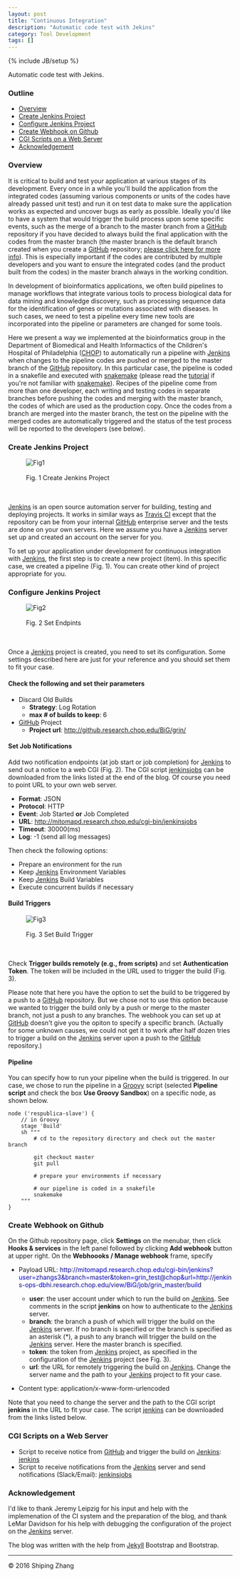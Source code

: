 ```yaml
---
layout: post
title: "Continuous Integration"
description: "Automatic code test with Jekins"
category: Tool Development
tags: []
---
```

<link href="/css/ci.css" rel="stylesheet">
{% include JB/setup %}

Automatic code test with Jekins.

### Outline

+ <a href="#overview">Overview</a>
+ <a href="#jenkins">Create Jenkins Project</a>
+ <a href="#conf">Configure Jenkins Project</a>
+ <a href="#webhook">Create Webhook on Github</a>
+ <a href="#scripts">CGI Scripts on a Web Server</a>
+ <a href="#ack">Acknowledgement</a>

<a name="overview"></a>

### Overview

It is critical to build and test your application at various stages of
its development.
Every once in a while you'll build the application
from the integrated codes
(assuming various components or units of the codes
have already passed unit test)
and run it on test data to make sure the application works as expected
and uncover bugs as early as possible.
Ideally you'd like to have a system that would trigger the build process
upon some specific events, such as the merge of a branch to the master branch
from a [GitHub](http://github.com) repository
if you have decided to always build the final application
with the codes from the master branch (the master branch is the default branch
created when you create a [GitHub](http://github.com) repository;
[please click here for more info](https://git-scm.com/book/en/v1/Git-Branching-What-a-Branch-Is)).
This is especially important if the codes are
contributed by multiple developers and
you want to ensure the integrated codes (and the product built from the codes)
in the master branch always in the working condition.

In development of bioinformatics applications,
we often build pipelines to manage workflows that integrate various tools 
to process biological data for data mining and knowledge discovery,
such as processing sequence data for the identification of
genes or mutations associated with diseases.
In such cases, we need to test a pipeline every time new tools
are incorporated into the pipeline or parameters are changed for some tools.

Here we present a way
we implemented at the bioinformatics group
in the Department of Biomedical and Health Informactics
of the Children's Hospital of Philadelphia
([CHOP](http://www.chop.edu))
to automatically run a pipeline
with [Jenkins](https://jenkins.io/)
when changes to the pipeline codes are pushed or merged to
the master branch of the [GitHub](http://github.com) repository.
In this particular case,
the pipeline is coded in a snakefile and executed with
[snakemake](https://pypi.python.org/pypi/snakemake)
(please read the
[tutorial](http://snakemake.bitbucket.org/snakemake-tutorial.html)
if you're not familiar with 
[snakemake](https://pypi.python.org/pypi/snakemake)).
Recipes of the pipeline come from more than one developer,
each writing and testing codes in separate branches
before pushing the codes and merging with the master branch,
the codes of which are used as the production copy.
Once the codes from a branch are merged into the master branch,
the test on the pipeline with the merged codes are automatically triggered
and the status of the test process will be reported to the developers
(see below).

<a name="jenkins"></a>

### Create Jenkins Project

<figure class="floatright">
<img src="/images/jenkins01.png" alt="Fig1" />
<br>
<br>
<figcaption class="caption">Fig. 1 Create Jenkins Project</figcaption>
<br>
<br>
</figure>

[Jenkins](https://jenkins.io/) is an open source automation server
for building, testing and deploying projects. It works in similar ways
as [Travis CI](https://travis-ci.org/) except that the repository
can be from your internal [GitHub](http://github.com) enterprise server
and the tests are done on your own servers.
Here we assume you have a [Jenkins](https://jenkins.io/) server set up
and created an account on the server for you.

To set up your application under development for continuous integration
with [Jenkins](https://jenkins.io/), 
the first step is to create a new project (item).
In this specific case,
we created a pipeline (Fig. 1).
You can create other kind of project appropriate for you.

<a name="conf"></a>

### Configure Jenkins Project

<figure class="floatright">
<img src="/images/jenkins02.png" alt="Fig2" />
<br>
<br>
<figcaption class="caption">Fig. 2 Set Endpints</figcaption>
<br>
<br>
</figure>

Once a [Jenkins](https://jenkins.io/) project is created, you need to set its configuration.
Some settings described here are just for your reference and
you should set them to fit your case.


#### Check the following and set their parameters

   * Discard Old Builds
      * **Strategy**: Log Rotation
      * **max # of builds to keep**: 6
   * [GitHub](http://github.com) Project
      * **Project url**: http://github.research.chop.edu/BiG/grin/


#### Set Job Notifications

Add two notification endpoints (at job start or job completion) for [Jenkins](https://jenkins.io/) to send out a notice to a web CGI (Fig. 2). The CGI script [jenkinsjobs](#scripts)
can be downloaded from the links listed at the end of the blog.
Of course you need to point URL to your own web server.

   * **Format**: JSON
   * **Protocol**: HTTP
   * **Event**: Job Started **or** Job Completed
   * **URL**: http://mitomapd.research.chop.edu/cgi-bin/jenkinsjobs
   * **Timeout**: 30000(ms)
   * **Log**: -1 (send all log messages)

Then check the following options:

   * Prepare an environment for the run
   * Keep [Jenkins](https://jenkins.io/) Environment Variables
   * Keep [Jenkins](https://jenkins.io/) Build Variables
   * Execute concurrent builds if necessary

#### Build Triggers

<figure class="floatright">
<img src="/images/jenkins03.png" alt="Fig3" />
<br>
<br>
<figcaption class="caption">Fig. 3 Set Build Trigger</figcaption>
<br>
<br>
</figure>


Check **Trigger builds remotely (e.g., from scripts)** and set
**Authentication Token**. The token will be included in the URL
used to trigger the build (Fig. 3).

Please note that here you have the option to set the build to
be triggered by a push to a [GitHub](http://github.com) repository.
But we chose not to use this option because
we wanted to trigger the build
only by a push or merge to the master branch, not just a push to any branches.
The webhook you can set up at [GitHub](http://github.com) doesn't give you
the opiton to specify a specific branch.
(Actually for some unknown causes,
we could not get it to work after half dozen tries
to trigger a build on the [Jenkins](https://jenkins.io/) server
upon a push to the [GitHub](http://github.com) repository.)


#### Pipeline

You can specify how to run your pipeline when the build is triggered.
In our case, we chose to run the pipeline in a [Groovy](http://www.groovy-lang.org/) script
(selected **Pipeline script** and
check the box **Use Groovy Sandbox**) on a specific node, as shown below.


```
node ('respublica-slave') {
    // in Groovy
    stage 'Build'
    sh """
        # cd to the repository directory and check out the master branch

        git checkout master
        git pull

        # prepare your environments if necessary

        # our pipeline is coded in a snakefile
        snakemake
    """
}
```


<a name="webhook"></a>

### Create Webhook on Github

On the Github repository page, click **Settings** on the menubar,
then click **Hooks & services** in the left panel followed by clicking
**Add webhook** button at upper right.
On the **Webhoooks / Manage webhook** frame, specify


   * Payload URL: <font color="blue">http&ratio;//mitomapd.research.chop.edu/cgi-bin/jenkins?user=zhangs3&branch=master&token=grin_test@chop&url=http&ratio;//jenkins-ops-dbhi.research.chop.edu/view/BiG/job/grin_master/build</font>

     * **user**: the user account under which to run the build on [Jenkins](https://jenkins.io/).
See comments in the script **jenkins** on how to authenticate to the [Jenkins](https://jenkins.io/) server.
     * **branch**: the branch a push of which will trigger the build
on the [Jenkins](https://jenkins.io/) server.
If no branch is specified or the branch is specified as an asterisk (*),
a push to any branch will trigger the build on the [Jenkins](https://jenkins.io/) server.
Here the master branch is specified.
     * **token**: the token from [Jenkins](https://jenkins.io/) project,
as specified in the configuration of the [Jenkins](https://jenkins.io/) project (see Fig. 3).
     * **url**: the URL for remotely triggering the build on [Jenkins](https://jenkins.io/).
Change the server name and the path to your [Jenkins](https://jenkins.io/) project to fit your case.

   * Content type: application/x-www-form-urlencoded


Note that you need to change the server and the path
to the CGI script **jenkins** in the
URL to fit your case. The script [jenkins](#scripts)
can be downloaded from the links listed below.

<a name="scripts"></a>

### CGI Scripts on a Web Server

   * Script to receive notice from [GitHub](http://github.com) and trigger the build on [Jenkins](https://jenkins.io/):
[jenkins](/data/ci/jenkins)
   * Script to receive notifications from the [Jenkins](https://jenkins.io/) server and send notifications (Slack/Email):
[jenkinsjobs](/data/ci/jenkinsjobs)

<a name="ack"></a>

### Acknowledgement

I'd like to thank Jeremy Leipzig
for his input and help
with the implemenation of the CI system
and the preparation of the blog, and thank LeMar Davidson
for his help with debugging the configuration
of the project on the [Jenkins](https://jenkins.io/) server.

The blog was written
with the help from [Jekyll](https://jekyllrb.com/) Bootstrap and Bootstrap.

---
&copy; 2016 Shiping Zhang

